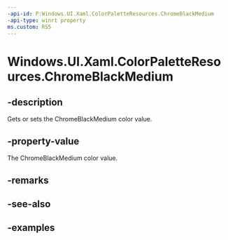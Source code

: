 ```yaml
---
-api-id: P:Windows.UI.Xaml.ColorPaletteResources.ChromeBlackMedium
-api-type: winrt property
ms.custom: RS5
---
```


<!-- Property syntax.
public IReference<Color> ChromeBlackMedium { get;  set; }
-->

# Windows.UI.Xaml.ColorPaletteResources.ChromeBlackMedium

## -description

Gets or sets the ChromeBlackMedium color value.

## -property-value

The ChromeBlackMedium color value.

## -remarks

## -see-also

## -examples

